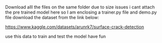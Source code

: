 Download alll the files on the same folder due to size issues i cant attach the pre trained model here so I am enclosing a trainer.py file and demo.py file
download the dataset from the link below:

https://www.kaggle.com/datasets/arunrk7/surface-crack-detection

use this data to train and test the model
have fun
